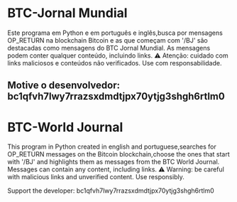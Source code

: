 # BTC-Jornal Mundial
Este programa em Python e em português e inglês,busca por mensagens OP_RETURN na blockchain Bitcoin e as
que começam com '/BJ' são destacadas como mensagens do BTC Jornal Mundial.
As mensagens podem conter qualquer conteúdo, incluindo links.
⚠️ Atenção: cuidado com links maliciosos e conteúdos não verificados.
Use com responsabilidade.

Motive o desenvolvedor: bc1qfvh7lwy7rrazsxdmdtjpx70ytjg3shgh6rtlm0
---------------------------------------------------------------------------------
# BTC-World Journal
This program in Python created in english and portuguese,searches for OP_RETURN messages on the Bitcoin blockchain,choose the ones
that start with '/BJ' and highlights them as messages from the BTC World Journal.
Messages can contain any content, including links.
⚠️ Warning: be careful with malicious links and unverified content.
Use responsibly.

Support the developer: bc1qfvh7lwy7rrazsxdmdtjpx70ytjg3shgh6rtlm0

